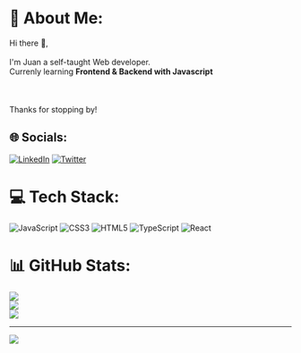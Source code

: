 

<!--
**jcortes009/jcortes009** is a ✨ _special_ ✨ repository because its `README.md` (this file) appears on your GitHub profile.

Here are some ideas to get you started:

- 🔭 I’m currently working on ...
- 🌱 I’m currently learning ...
- 👯 I’m looking to collaborate on ...
- 🤔 I’m looking for help with ...
- 💬 Ask me about ...
- 📫 How to reach me: ...
- 😄 Pronouns: ...
- ⚡ Fun fact: ...
- [![Instagram](https://img.shields.io/badge/Instagram-%23E4405F.svg?logo=Instagram&logoColor=white)](https://instagram.com/@jcortes209)
![Vue.js](https://img.shields.io/badge/vuejs-%2335495e.svg?style=for-the-badge&logo=vuedotjs&logoColor=%234FC08D) ![Java](https://img.shields.io/badge/java-%23ED8B00.svg?style=for-the-badge&logo=java&logoColor=white)
-->
# 💫 About Me:
Hi there 👋,  <br><br>I'm Juan a self-taught Web developer.<br>Currenly learning **Frontend & Backend with Javascript**<br><br><br><br>Thanks for stopping by!


## 🌐 Socials:
 [![LinkedIn](https://img.shields.io/badge/LinkedIn-%230077B5.svg?logo=linkedin&logoColor=white)](https://linkedin.com/in/https://www.linkedin.com/in/juan-pablo-cortes/) [![Twitter](https://img.shields.io/badge/Twitter-%231DA1F2.svg?logo=Twitter&logoColor=white)](https://twitter.com/@jcortes209) 

# 💻 Tech Stack:
![JavaScript](https://img.shields.io/badge/javascript-%23323330.svg?style=for-the-badge&logo=javascript&logoColor=%23F7DF1E) ![CSS3](https://img.shields.io/badge/css3-%231572B6.svg?style=for-the-badge&logo=css3&logoColor=white) ![HTML5](https://img.shields.io/badge/html5-%23E34F26.svg?style=for-the-badge&logo=html5&logoColor=white) ![TypeScript](https://img.shields.io/badge/typescript-%23007ACC.svg?style=for-the-badge&logo=typescript&logoColor=white) ![React](https://img.shields.io/badge/react-%2320232a.svg?style=for-the-badge&logo=react&logoColor=%2361DAFB) 
# 📊 GitHub Stats:
![](https://github-readme-stats.vercel.app/api?username=jcortes009&theme=gruvbox&hide_border=false&include_all_commits=false&count_private=false)<br/>
![](https://github-readme-streak-stats.herokuapp.com/?user=jcortes009&theme=gruvbox&hide_border=false)<br/>
![](https://github-readme-stats.vercel.app/api/top-langs/?username=jcortes009&theme=gruvbox&hide_border=false&include_all_commits=false&count_private=false&layout=compact)

---
[![](https://visitcount.itsvg.in/api?id=jcortes009&icon=0&color=0)](https://visitcount.itsvg.in)

<!-- Proudly created with GPRM ( https://gprm.itsvg.in ) -->
